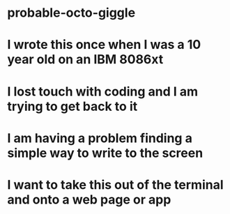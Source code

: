 # probable-octo-giggle
# I wrote this once when I was a 10 year old on an IBM 8086xt
# I lost touch with coding and I am trying to get back to it
# I am having a problem finding a simple way to write to the screen
# I want to take this out of the terminal and onto a web page or app
